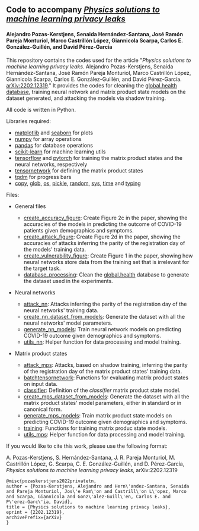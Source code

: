 ## Code to accompany *[Physics solutions to machine learning privacy leaks](https://www.arxiv.org/abs/2202.12319)*
#### Alejandro Pozas-Kerstjens, Senaida Hernández-Santana, José Ramón Pareja Monturiol, Marco Castrillón López, Giannicola Scarpa, Carlos E. González-Guillén, and David Pérez-García

This repository contains the codes used for the article "*Physics solutions to machine learning privacy leaks*. Alejandro Pozas-Kerstjens, Senaida Hernández-Santana, José Ramón Pareja Monturiol, Marco Castrillón López, Giannicola Scarpa, Carlos E. González-Guillén, and David Pérez-García. [arXiv:2202.12319](https://www.arxiv.org/abs/2202.12319)." It provides the codes for cleaning the [global.health database](https://global.health/), training neural network and matrix product state models on the dataset generated, and attacking the models via shadow training.

All code is written in Python.

Libraries required:
- [matplotlib](https://matplotlib.org/) and [seaborn](https://seaborn.pydata.org/) for plots
- [numpy](https://numpy.org) for array operations
- [pandas](https://pandas.pydata.org/) for database operations
- [scikit-learn](https://scikit-learn.org) for machine learning utils
- [tensorflow](https://www.tensorflow.org) and [pytorch](https://pytorch.org) for training the matrix product states and the neural networks, respectively
- [tensornetwork](https://tensornetwork.readthedocs.io/en/latest/) for defining the matrix product states
- [tqdm](https://tqdm.github.io/) for progress bars
- [copy](https://docs.python.org/3/library/copy.html), [glob](https://docs.python.org/3/library/glob.html), [os](https://docs.python.org/3/library/os.html), [pickle](https://docs.python.org/3/library/pickle.html), [random](https://docs.python.org/3/library/random.html), [sys](https://docs.python.org/3/library/sys.html), [time](https://docs.python.org/3/library/time.html) and [typing](https://docs.python.org/3/library/typing.html)

Files:

- General files
  - [create_accuracy_figure](https://github.com/apozas/private-tn/blob/main/create_accuracy_figure.py): Create Figure 2c in the paper, showing the accuracies of the models in predicting the outcome of COVID-19 patients given demographics and symptoms.
  - [create_attack_figure](https://github.com/apozas/private-tn/blob/main/create_attack_figure.py): Create Figure 2d in the paper, showing the accuracies of attacks inferring the parity of the registration day of the models' training data.
  - [create_vulnerability_figure](https://github.com/apozas/private-tn/blob/main/create_vulnerability_figure.py): Create Figure 1 in the paper, showing how neural networks store data from the training set that is irrelevant for the target task.
  - [database_processing](https://github.com/apozas/private-tn/blob/main/database_processing.py): Clean the [global.health](https://global.health/) database to generate the dataset used in the experiments.


- Neural networks
  - [attack_nn](https://github.com/apozas/private-tn/blob/main/neural_networks/attack_nn.py): Attacks inferring the parity of the registration day of the neural networks' training data.
  - [create_nn_dataset_from_models](https://github.com/apozas/private-tn/blob/main/neural_networks/create_nn_dataset_from_models.py): Generate the dataset with all the neural networks' model parameters.
  - [generate_nn_models](https://github.com/apozas/private-tn/blob/main/neural_networks/generate_nn_models.py): Train neural network models on predicting COVID-19 outcome given demographics and symptoms.
  - [utils_nn](https://github.com/apozas/private-tn/blob/main/neural_networks/utils_nn.py): Helper function for data processing and model training.


- Matrix product states
  - [attack_mps](https://github.com/apozas/private-tn/blob/main/matrix_product_states/attack_mps.py): Attacks, based on shadow training, inferring the parity of the registration day of the matrix product states' training data.
  - [batchtensornetwork](https://github.com/apozas/private-tn/blob/main/matrix_product_states/batchtensornetwork.py): Functions for evaluating matrix product states on input data.
  - [classifier](https://github.com/apozas/private-tn/blob/main/matrix_product_states/classifier.py): Definition of the _classifier_ matrix product state model.
  - [create_mps_dataset_from_models](https://github.com/apozas/private-tn/blob/main/matrix_product_states/create_mps_dataset_from_models.py): Generate the dataset with all the matrix product states' model parameters, either in standard or in canonical form.
  - [generate_mps_models](https://github.com/apozas/private-tn/blob/main/matrix_product_states/generate_mps_models.py): Train matrix product state models on predicting COVID-19 outcome given demographics and symptoms.
  - [training](https://github.com/apozas/private-tn/blob/main/matrix_product_states/training.py): Functions for training matrix produc state models.
  - [utils_mps](https://github.com/apozas/private-tn/blob/main/matrix_product_states/utils_mps.py): Helper function for data processing and model training.

If you would like to cite this work, please use the following format:

A. Pozas-Kerstjens, S. Hernández-Santana, J. R. Pareja Monturiol, M. Castrillón López, G. Scarpa, C. E. González-Guillén, and D. Pérez-García, _Physics solutions to machine learning privacy leaks_, arXiv:2202.12319

```
@misc{pozaskerstjens2022privatetn,
author = {Pozas-Kerstjens, Alejandro and Hern\'andez-Santana, Senaida and Pareja Monturiol, Jos\'e Ram\'on and Castrill\'on L\'opez, Marco and Scarpa, Giannicola and Gonz\'alez-Guill\'en, Carlos E. and P\'erez-Garc\'ia, David},
title = {Physics solutions to machine learning privacy leaks},
eprint = {2202.12319},
archivePrefix={arXiv}
}
```
